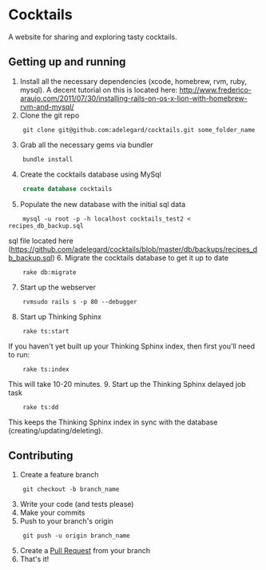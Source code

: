 # Cocktails

A website for sharing and exploring tasty cocktails.

## Getting up and running

1. Install all the necessary dependencies (xcode, homebrew, rvm, ruby, mysql). 
A decent tutorial on this is located here: http://www.frederico-araujo.com/2011/07/30/installing-rails-on-os-x-lion-with-homebrew-rvm-and-mysql/
2. Clone the git repo

```
    git clone git@github.com:adelegard/cocktails.git some_folder_name
```
3. Grab all the necessary gems via bundler

```
    bundle install
```
4. Create the cocktails database using MySql

``` sql
    create database cocktails
```
5. Populate the new database with the initial sql data

```
    mysql -u root -p -h localhost cocktails_test2 < recipes_db_backup.sql
```

sql file located here (https://github.com/adelegard/cocktails/blob/master/db/backups/recipes_db_backup.sql)
6. Migrate the cocktails database to get it up to date

```
    rake db:migrate
```
7. Start up the webserver

```
    rvmsudo rails s -p 80 --debugger
```
8. Start up Thinking Sphinx

```
    rake ts:start
```
If you haven't yet built up your Thinking Sphinx index, then first you'll need to run:

```
    rake ts:index
```
This will take 10-20 minutes.
9. Start up the Thinking Sphinx delayed job task

```
    rake ts:dd
```
This keeps the Thinking Sphinx index in sync with the database (creating/updating/deleting).

## Contributing

1. Create a feature branch

```
    git checkout -b branch_name
```
3. Write your code (and tests please)
4. Make your commits
5. Push to your branch's origin
```
    git push -u origin branch_name
```
5. Create a [Pull Request][pull requests] from your branch
6. That's it!

[pull requests]: http://help.github.com/pull-requests/
